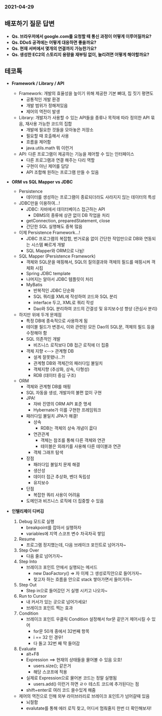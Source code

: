 ### 2021-04-29

## 배포하기 질문 답변
- __Qs. 브라우저에서 google.com를 요청할 때 통신 과정이 어떻게 이루어질까요?__
- __Qs. DDoS 공격에는 어떻게 대응하면 좋을까요?__
- __Qs. 현재 서버에서 몇개의 연결까지 가능한가요?__
- __Qs. 생성한 EC2의 스토리지 용량을 재부팅 없이, 늘리려면 어떻게 해야할까요?__

## 테코톡
- __Framework / Library / API__
    - Framework: 개발의 효율성을 높이기 위해 제공한 기본 뼈대, 집 짓기 평면도
        - 공통적인 개발 환경
        - 개발 범위가 정해져있음
        - 제어의 역전이 발생
    - Library: 개발자가 사용할 수 있는 API들을 종류나 목적에 따라 정의한 API 묶음, 재사용 가능한 코드의 집합
        - 개발에 필요한 것들을 모아놓은 저장소
        - 필요할 때 호출해서 사용
        - 흐름을 제어함
        - java.utils.math 뭐 이런거
    - API: 다른 프로그램이 제공하는 기능을 제어할 수 있는 인터페이스
        - 다른 프로그램과 연결 해주는 다리 역할
        - 구현이 아닌 제어를 담당
        - API 조합해 원하는 프로그램 만들 수 있음

- __ORM vs SQL Mapper vs JDBC__
    - Persistence
        - 데이터를 생성하는 프로그램이 종료되더라도 사라지지 읺는 데이터의 특성
    - JDBC만을 이용하여...!
        - JDBC: 자바에서 데이터베이스 접근하는 API
            - DBMS의 종류에 상관 없이 DB 작업을 처리
        - getConnection, preparedStatement, close
        - 간단한 SQL 실행해도 중복 많음
    - 이제 Persistence Framework...!
        - JDBC 프로그램의 복잡함, 번거로움 없이 간단한 작업만으로 DB와 연동되는 시스템 빠르게 개발
        - SQL Mapper와 ORM으로 나뉨!
    - SQL Mapper (Persistence Framework)
        - 객체와 SQL문을 매핑해서, SQL의 질의결과와 객체의 필드를 매핑시켜 객체화 시킴
        - Spring JDBC template
        - 나머지는 알아서 JDBC 템플릿이 처리
        - MyBatis
            - 반복적인 JDBC 단순화
            - SQL 쿼리를 XML에 작성하여 코드와 SQL 분리
            - interface 두고, XML로 쿼리 작성
            - Dao와 SQL 분리하여 코드의 간결성 및 유지보수성 향상 (관심사 분리)
    - 하지만 위에 두개 문제점
        - 특정 DB에 종속적으로 사용하게 됨
        - 테이블 필드가 변경시, 이와 관련된 모든 Dao의 SQL문, 객체의 필드 등을 수정해야 함
        - SQL 의존적인 개발
            - 비즈니스 로직보다 DB 접근 로직에 더 집중
        - 객체 지향 <--> 관계형 DB 
            - 설계 잘못됐나...?!
            - 관계형 DB와 객체간의 패러다임 불일치
            - 객체지향 (추상화, 상속, 다형성)
            - RDB (데이터 중심 구조)
    - ORM
        - 객체와 관계형 DB를 매핑
        - SQL 자동을 생성, 개발자의 불편 없이 구현
        - JPA!
            - 자바 진영의 ORM API 표준 명세
            - Hybernate가 이를 구현한 프레임워크
        - 패러다임 불일치 JPA가 해결!
            - 상속
                - RDB는 객체의 상속 개념이 읎다
            - 연관관계
                - 객체는 참조를 통해 다른 객체와 연관
                - 테이블은 외래키를 사용해 다른 테이블과 연관
            - 객체 그래프 탐색
        - 장점
            - 패러다임 불일치 문제 해결
            - 생산성
            - 데이터 접근 추상화, 벤더 독립성
            - 유지보수
        - 단점
            - 복잡한 쿼리 사용이 어려움
        - 도메인과 비즈니스 로직에 더 집중할 수 있음
                
- __인텔리제이 디버깅__
    1. Debug 모드로 실행
        - breakpoint를 잡아서 실행하자
        - variables에 지역 스코프 변수 차곡차곡 쌓임
    2. Resume
        - 프로그램 정지했는데, 다음 브레이크 포인트로 넘어가자~
    3. Step Over
        - 다음 줄로 넘어가자~
    4. Step Into
        - 브레이크 포인트 안에서 실행되는 메서드
            - new DaoFactory() => 자 이제 그 생성로직안으로 들어가자~
            - 찾고자 하는 흐름을 안으로 stack 쌓아가면서 들어가자~
    5. Step Out
        - Step in으로 들어갔던 거 실행 시키고 나오자~
    6. Run to Cursor
        - 내 커서가 있는 곳으로 넘어가세요!
        - 브레이크 포인트 찍는 효과
    7. Condition
        - 브레이크 포인트 우클릭 Condition 설정해서 for문 같은거 제어시킬 수 있어
            - for문 50개 중에서 32번째 항목
            - i == 32 인 경우!
            - 다 돌고 32번 째 딱 들어감
    8. Evaluate
        - alt+F8
        - Expression ==> 현재의 상태들을 물어볼 수 있음 오호!
            - users.size(); 같은거 
            - 해당 스코프에 적용
        - 실제로 Expression으로 물어본 코드는 정말 실행됨
            - users.add() 이런거 하면 ㄹㅇ 테스트 코드에 추가된다는 점
        - shift+enter로 여러 코드 쓸수있게 해줌
    - 제어의 역전으로 인해 외부 라이브러리로 브레이크 포인트가 넘어갈때 있음
        - 뇌절함
        - evalutate를 통해 에러 로직 찾고, 어디서 멈춰줄지 한번 더 확인해보자!